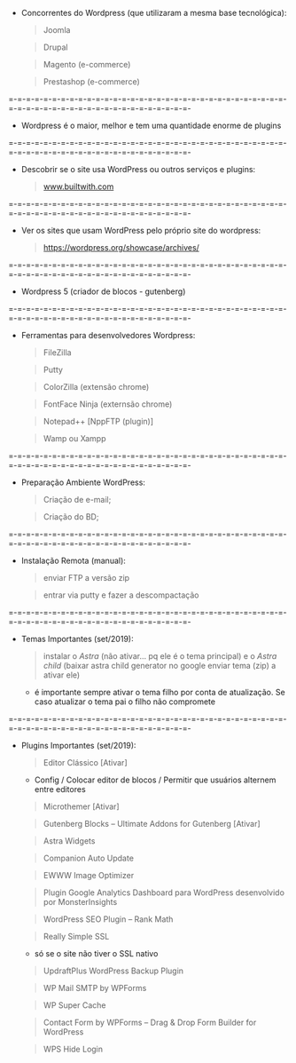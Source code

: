 - Concorrentes do Wordpress (que utilizaram a mesma base tecnológica):
    > Joomla

    > Drupal

    > Magento (e-commerce)

    > Prestashop (e-commerce)


=-=-=-=-=-=-=-=-=-=-=-=-=-=-=-=-=-=-=-=-=-=-=-=-=-=-=-=-=-=-=-=-=-=-=-=-=-=-=-=-=-=-=-=-=-=-=-=-=-=-=-=-=-


- Wordpress é o maior, melhor e tem uma quantidade enorme de plugins


=-=-=-=-=-=-=-=-=-=-=-=-=-=-=-=-=-=-=-=-=-=-=-=-=-=-=-=-=-=-=-=-=-=-=-=-=-=-=-=-=-=-=-=-=-=-=-=-=-=-=-=-=-


- Descobrir se o site usa WordPress ou outros serviços e plugins:
    > www.builtwith.com


=-=-=-=-=-=-=-=-=-=-=-=-=-=-=-=-=-=-=-=-=-=-=-=-=-=-=-=-=-=-=-=-=-=-=-=-=-=-=-=-=-=-=-=-=-=-=-=-=-=-=-=-=-


- Ver os sites que usam WordPress pelo próprio site do wordpress:
    > https://wordpress.org/showcase/archives/


=-=-=-=-=-=-=-=-=-=-=-=-=-=-=-=-=-=-=-=-=-=-=-=-=-=-=-=-=-=-=-=-=-=-=-=-=-=-=-=-=-=-=-=-=-=-=-=-=-=-=-=-=-


- Wordpress 5 (criador de blocos - gutenberg)


=-=-=-=-=-=-=-=-=-=-=-=-=-=-=-=-=-=-=-=-=-=-=-=-=-=-=-=-=-=-=-=-=-=-=-=-=-=-=-=-=-=-=-=-=-=-=-=-=-=-=-=-=-


- Ferramentas para desenvolvedores Wordpress:
    > FileZilla

    > Putty

    > ColorZilla (extensão chrome)

    > FontFace Ninja (externsão chrome)

    > Notepad++ [NppFTP (plugin)]

    > Wamp ou Xampp


=-=-=-=-=-=-=-=-=-=-=-=-=-=-=-=-=-=-=-=-=-=-=-=-=-=-=-=-=-=-=-=-=-=-=-=-=-=-=-=-=-=-=-=-=-=-=-=-=-=-=-=-=-


- Preparação Ambiente WordPress:
    > Criação de e-mail;

    > Criação do BD;


=-=-=-=-=-=-=-=-=-=-=-=-=-=-=-=-=-=-=-=-=-=-=-=-=-=-=-=-=-=-=-=-=-=-=-=-=-=-=-=-=-=-=-=-=-=-=-=-=-=-=-=-=-


- Instalação Remota (manual):
    > enviar FTP a versão zip

    > entrar via putty e fazer a descompactação


=-=-=-=-=-=-=-=-=-=-=-=-=-=-=-=-=-=-=-=-=-=-=-=-=-=-=-=-=-=-=-=-=-=-=-=-=-=-=-=-=-=-=-=-=-=-=-=-=-=-=-=-=-


- Temas Importantes (set/2019):
    > instalar o *Astra* (não ativar... pq ele é o tema principal) e o *Astra child* (baixar astra child generator no google enviar tema (zip) a ativar ele)
     * é importante sempre ativar o tema filho por conta de atualização. Se caso atualizar o tema pai o filho não compromete


=-=-=-=-=-=-=-=-=-=-=-=-=-=-=-=-=-=-=-=-=-=-=-=-=-=-=-=-=-=-=-=-=-=-=-=-=-=-=-=-=-=-=-=-=-=-=-=-=-=-=-=-=-


- Plugins Importantes (set/2019):
    > Editor Clássico [Ativar]
     * Config / Colocar editor de blocos / Permitir que usuários alternem entre editores

    > Microthemer [Ativar]

    > Gutenberg Blocks – Ultimate Addons for Gutenberg [Ativar]

    > Astra Widgets

    > Companion Auto Update

    > EWWW Image Optimizer

    > Plugin Google Analytics Dashboard para WordPress desenvolvido por MonsterInsights

    > WordPress SEO Plugin – Rank Math

    > Really Simple SSL
     * só se o site não tiver o SSL nativo

    > UpdraftPlus WordPress Backup Plugin

    > WP Mail SMTP by WPForms

    > WP Super Cache

    > Contact Form by WPForms – Drag & Drop Form Builder for WordPress

    > WPS Hide Login